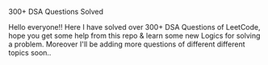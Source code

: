 300+ DSA Questions Solved

Hello everyone!! 
Here I have solved over 300+ DSA Questions of LeetCode, hope you get some help from this repo & learn some new Logics for solving a problem. Moreover I'll be adding more questions of different different topics soon..

